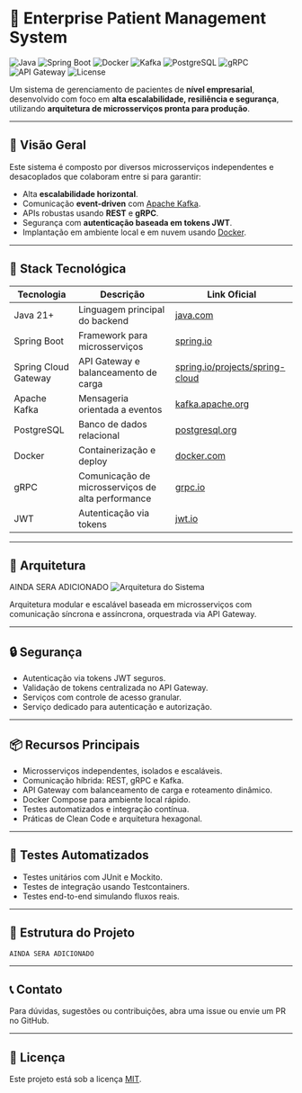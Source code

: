 # 🏥 Enterprise Patient Management System

![Java](https://img.shields.io/badge/Java-17+-blue?logo=java&style=for-the-badge)
![Spring Boot](https://img.shields.io/badge/Spring_Boot-3.0-green?logo=springboot&style=for-the-badge)
![Docker](https://img.shields.io/badge/Docker-blue?logo=docker&style=for-the-badge)
![Kafka](https://img.shields.io/badge/Kafka-orange?logo=apachekafka&style=for-the-badge)
![PostgreSQL](https://img.shields.io/badge/PostgreSQL-blue?logo=postgresql&style=for-the-badge)
![gRPC](https://img.shields.io/badge/gRPC-36454F?logo=grpc&style=for-the-badge)
![API Gateway](https://img.shields.io/badge/API_Gateway-springcloudsuccess?style=for-the-badge&logo=spring)
![License](https://img.shields.io/badge/license-MIT-green?style=for-the-badge)

Um sistema de gerenciamento de pacientes de **nível empresarial**, desenvolvido com foco em **alta escalabilidade, resiliência e segurança**, utilizando **arquitetura de microsserviços pronta para produção**.

---

## 🚀 Visão Geral

Este sistema é composto por diversos microsserviços independentes e desacoplados que colaboram entre si para garantir:

- Alta **escalabilidade horizontal**.  
- Comunicação **event-driven** com [Apache Kafka](https://kafka.apache.org/).  
- APIs robustas usando **REST** e **gRPC**.  
- Segurança com **autenticação baseada em tokens JWT**.  
- Implantação em ambiente local e em nuvem usando [Docker](https://www.docker.com/).

---

## 🧰 Stack Tecnológica

| Tecnologia         | Descrição                                           | Link Oficial                         |
|--------------------|----------------------------------------------------|------------------------------------|
| Java 21+           | Linguagem principal do backend                      | [java.com](https://www.java.com)   |
| Spring Boot        | Framework para microsserviços                       | [spring.io](https://spring.io)     |
| Spring Cloud Gateway| API Gateway e balanceamento de carga                | [spring.io/projects/spring-cloud](https://spring.io/projects/spring-cloud) |
| Apache Kafka       | Mensageria orientada a eventos                      | [kafka.apache.org](https://kafka.apache.org) |
| PostgreSQL         | Banco de dados relacional                           | [postgresql.org](https://www.postgresql.org/) |
| Docker             | Containerização e deploy                            | [docker.com](https://www.docker.com)|
| gRPC               | Comunicação de microsserviços de alta performance  | [grpc.io](https://grpc.io/)         |
| JWT                | Autenticação via tokens                             | [jwt.io](https://jwt.io/)           |

---

## 🧱 Arquitetura
AINDA SERA ADICIONADO
![Arquitetura do Sistema](https://raw.githubusercontent.com/seu-usuario/patient-enterprise-system/main/docs/architecture-diagram.png)

Arquitetura modular e escalável baseada em microsserviços com comunicação síncrona e assíncrona, orquestrada via API Gateway.

---

## 🔒 Segurança

- Autenticação via tokens JWT seguros.  
- Validação de tokens centralizada no API Gateway.  
- Serviços com controle de acesso granular.  
- Serviço dedicado para autenticação e autorização.

---

## 📦 Recursos Principais

- Microsserviços independentes, isolados e escaláveis.  
- Comunicação híbrida: REST, gRPC e Kafka.  
- API Gateway com balanceamento de carga e roteamento dinâmico.  
- Docker Compose para ambiente local rápido.  
- Testes automatizados e integração contínua.  
- Práticas de Clean Code e arquitetura hexagonal.

---

## 🧪 Testes Automatizados

- Testes unitários com JUnit e Mockito.  
- Testes de integração usando Testcontainers.  
- Testes end-to-end simulando fluxos reais.

---

## 📂 Estrutura do Projeto

```
AINDA SERA ADICIONADO

```

---

## 📞 Contato

Para dúvidas, sugestões ou contribuições, abra uma issue ou envie um PR no GitHub.

---

## 📝 Licença

Este projeto está sob a licença [MIT](LICENSE).

